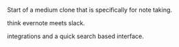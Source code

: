 Start of a medium clone that is specifically for note taking.

think evernote meets slack. 

integrations and a quick search based interface. 


